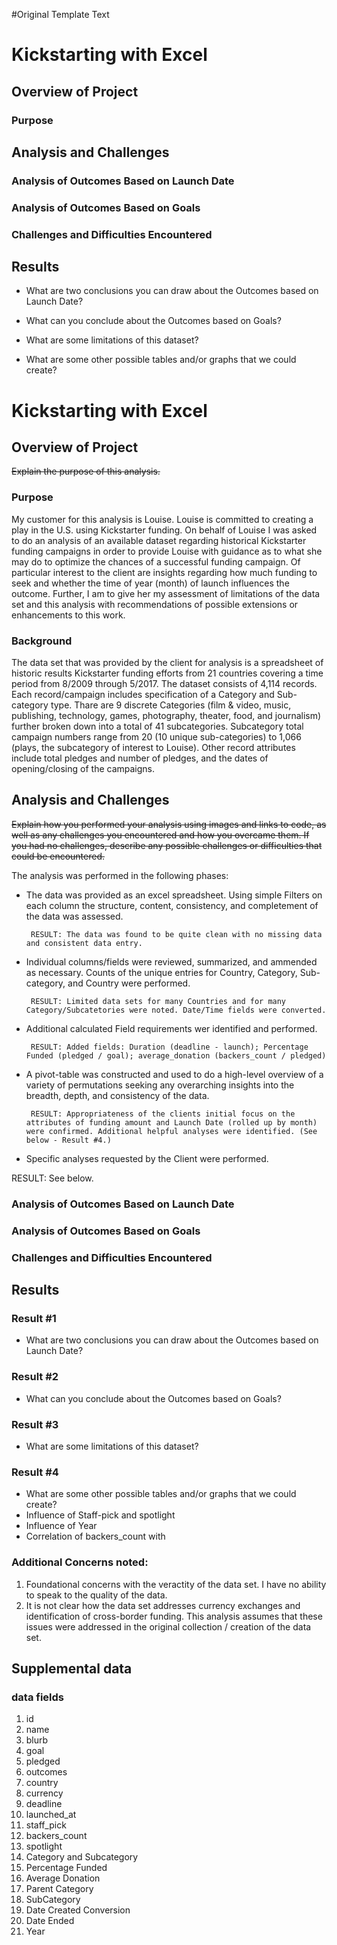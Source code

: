 #Original Template Text

# Kickstarting with Excel

## Overview of Project

### Purpose

## Analysis and Challenges

### Analysis of Outcomes Based on Launch Date

### Analysis of Outcomes Based on Goals

### Challenges and Difficulties Encountered

## Results

- What are two conclusions you can draw about the Outcomes based on Launch Date?

- What can you conclude about the Outcomes based on Goals?

- What are some limitations of this dataset?

- What are some other possible tables and/or graphs that we could create?

# Kickstarting with Excel

## Overview of Project
~~Explain the purpose of this analysis.~~

### Purpose
My customer for this analysis is Louise. Louise is committed to creating a play in the U.S. using Kickstarter funding. On behalf of Louise I was asked to do an analysis of an available dataset regarding historical Kickstarter funding campaigns in order to provide Louise with guidance as to what she may do to optimize the chances of a successful funding campaign. Of particular interest to the client are insights regarding how much funding to seek and whether the time of year (month) of launch influences the outcome. Further, I am to give her my assessment of limitations of the data set and this analysis with recommendations of possible extensions or enhancements to this work. 

### Background
The data set that was provided by the client for analysis is a spreadsheet of historic results Kickstarter funding efforts from 21 countries covering a time period from 8/2009 through 5/2017. The dataset consists of 4,114 records. Each record/campaign includes specification of a Category and Sub-category type. Thare are 9 discrete Categories (film & video, music, publishing, technology, games, photography, theater, food, and journalism) further broken down into a total of 41 subcategories. Subcategory total campaign numbers range from 20 (10 unique sub-categories) to 1,066 (plays, the subcategory of interest to Louise). Other record attributes include total pledges and number of pledges, and the dates of opening/closing of the campaigns. 

## Analysis and Challenges
~~Explain how you performed your analysis using images and links to code, as well as any challenges you encountered and how you overcame them. If you had no challenges, describe any possible challenges or difficulties that could be encountered.~~

The analysis was performed in the following phases: 
* The data was provided as an excel spreadsheet. Using simple Filters on each column the structure, content, consistency, and completement of the data was assessed.

       RESULT: The data was found to be quite clean with no missing data and consistent data entry. 

* Individual columns/fields were reviewed, summarized, and ammended as necessary. Counts of the unique entries for Country, Category, Sub-category, and Country were performed.

       RESULT: Limited data sets for many Countries and for many Category/Subcatetories were noted. Date/Time fields were converted. 

* Additional calculated Field requirements wer identified and performed.

       RESULT: Added fields: Duration (deadline - launch); Percentage Funded (pledged / goal); average_donation (backers_count / pledged)

* A pivot-table was constructed and used to do a high-level overview of a variety of permutations seeking any overarching insights into the breadth, depth, and consistency of the data. 

       RESULT: Appropriateness of the clients initial focus on the attributes of funding amount and Launch Date (rolled up by month) were confirmed. Additional helpful analyses were identified. (See below - Result #4.)

* Specific analyses requested by the Client were performed. 

RESULT: See below. 

### Analysis of Outcomes Based on Launch Date


### Analysis of Outcomes Based on Goals

### Challenges and Difficulties Encountered

## Results

### Result #1
- What are two conclusions you can draw about the Outcomes based on Launch Date?

### Result #2
- What can you conclude about the Outcomes based on Goals?

### Result #3
- What are some limitations of this dataset?

### Result #4
- What are some other possible tables and/or graphs that we could create?
- Influence of Staff-pick and spotlight
- Influence of Year
- Correlation of backers_count with 

### Additional Concerns noted:
1. Foundational concerns with the veractity of the data set. I have no ability to speak to the quality of the data. 
2. It is not clear how the data set addresses currency exchanges and identification of cross-border funding. This analysis assumes that these issues were addressed in the original collection / creation of the data set. 

## Supplemental data
### data fields
1. id
2. name
3. blurb
4. goal
5. pledged
6. outcomes
7. country
8. currency
9. deadline
10. launched_at
11. staff_pick
12. backers_count
13. spotlight
14. Category and Subcategory
15. Percentage Funded
16. Average Donation
17. Parent Category
18. SubCategory
19. Date Created Conversion
20. Date Ended
21. Year

